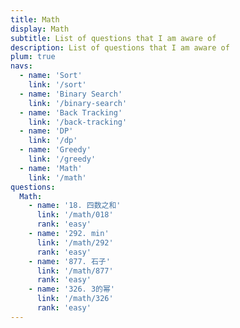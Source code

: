 ```yaml
---
title: Math
display: Math
subtitle: List of questions that I am aware of
description: List of questions that I am aware of
plum: true
navs:
  - name: 'Sort'
    link: '/sort'
  - name: 'Binary Search'
    link: '/binary-search'
  - name: 'Back Tracking'
    link: '/back-tracking'
  - name: 'DP'
    link: '/dp'
  - name: 'Greedy'
    link: '/greedy'
  - name: 'Math'
    link: '/math'
questions:
  Math:
    - name: '18. 四数之和'
      link: '/math/018'
      rank: 'easy'
    - name: '292. min'
      link: '/math/292'
      rank: 'easy'
    - name: '877. 石子'
      link: '/math/877'
      rank: 'easy'
    - name: '326. 3的幂'
      link: '/math/326'
      rank: 'easy'
---
```


<SubNav :navs="frontmatter.navs" />

<!-- <ListQuestions :questions="frontmatter.questions"/> -->
